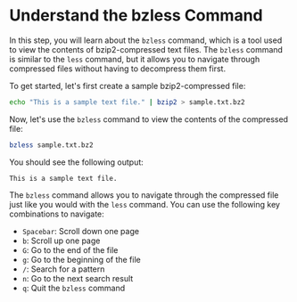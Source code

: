 # Understand the bzless Command

In this step, you will learn about the `bzless` command, which is a tool used to view the contents of bzip2-compressed text files. The `bzless` command is similar to the `less` command, but it allows you to navigate through compressed files without having to decompress them first.

To get started, let's first create a sample bzip2-compressed file:

```bash
echo "This is a sample text file." | bzip2 > sample.txt.bz2
```

Now, let's use the `bzless` command to view the contents of the compressed file:

```bash
bzless sample.txt.bz2
```

You should see the following output:

```
This is a sample text file.
```

The `bzless` command allows you to navigate through the compressed file just like you would with the `less` command. You can use the following key combinations to navigate:

- `Spacebar`: Scroll down one page
- `b`: Scroll up one page
- `G`: Go to the end of the file
- `g`: Go to the beginning of the file
- `/`: Search for a pattern
- `n`: Go to the next search result
- `q`: Quit the `bzless` command
